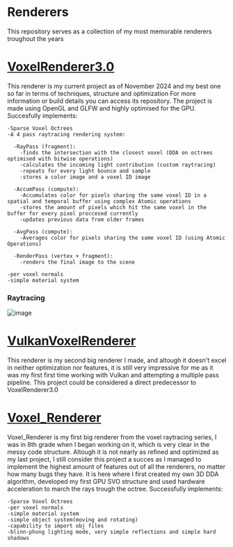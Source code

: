 # Renderers
This repository serves as a collection of my most memorable renderers troughout the years

# [VoxelRenderer3.0](https://github.com/AnghelusAndrei/VoxelEngine3.0)

This renderer is my current project as of November 2024 and my best one so far in terms of techniques, structure and optimization
For more information or build details you can access its repository.
The project is made using OpenGL and GLFW and highly optimised for the GPU.
Succesfully implements:
```
-Sparse Voxel Octrees
-A 4 pass raytracing rendering system:

  -RayPass (fragment):
    -finds the intersection with the closest voxel (DDA on octrees optimised with bitwise operations)
    -calculates the incoming light contribution (custom raytracing)
    -repeats for every light bounce and sample
    -stores a color image and a voxel ID image

  -AccumPass (compute):
    -Accumulates color for pixels sharing the same voxel ID in a spatial and temporal buffer using complex Atomic operations 
    -stores the amount of pixels which hit the same voxel in the buffer for every pixel proccesed currently
    -updates previous data from older frames

  -AvgPass (compute):
    -Averages color for pixels sharing the same voxel ID (using Atomic Operations)

  -RenderPass (vertex + fragment):
    -renders the final image to the scene

-per voxel normals
-simple material system
```

### Raytracing
![image](https://github.com/user-attachments/assets/0b2da2ea-1eb6-4dfd-adfb-e517fd563a5d)

# [VulkanVoxelRenderer](https://github.com/AnghelusAndrei/VulkanVoxelRenderer)

This renderer is my second big renderer I made, and altough it doesn't excel in neither optimization nor features,
it is still very impressive for me as it was my first first time working with Vulkan and attempting a multiple pass pipeline.
This project could be considered a direct predecessor to VoxelRenderer3.0

# [Voxel_Renderer](https://github.com/AnghelusAndrei/Voxel_Renderer)

Voxel_Renderer is my first big renderer from the voxel raytracing series, I was in 8th grade when I began working on it, which 
is very clear in the messy code structure. Altough it is not nearly as refined and optimized as my last project, I still consider
this project a succes as I managed to implement the highest amount of features out of all the renderers, no matter how many bugs they have.
It is here where I first created my own 3D DDA algorithm, developed my first GPU SVO structure and used hardware acceleration 
to march the rays trough the octree. Successfully implements:
```
-Sparse Voxel Octrees
-per voxel normals
-simple material system
-simple object system(moving and rotating)
-capability to import obj files
-blinn-phong lighting mode, very simple reflections and simple hard shadows
```

